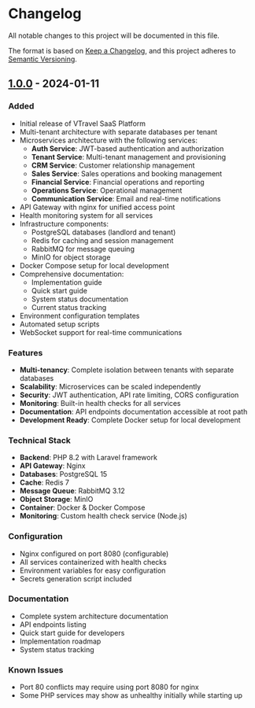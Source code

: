 # Changelog

All notable changes to this project will be documented in this file.

The format is based on [Keep a Changelog](https://keepachangelog.com/en/1.0.0/),
and this project adheres to [Semantic Versioning](https://semver.org/spec/v2.0.0.html).

## [1.0.0] - 2024-01-11

### Added
- Initial release of VTravel SaaS Platform
- Multi-tenant architecture with separate databases per tenant
- Microservices architecture with the following services:
  - **Auth Service**: JWT-based authentication and authorization
  - **Tenant Service**: Multi-tenant management and provisioning
  - **CRM Service**: Customer relationship management
  - **Sales Service**: Sales operations and booking management
  - **Financial Service**: Financial operations and reporting
  - **Operations Service**: Operational management
  - **Communication Service**: Email and real-time notifications
- API Gateway with nginx for unified access point
- Health monitoring system for all services
- Infrastructure components:
  - PostgreSQL databases (landlord and tenant)
  - Redis for caching and session management
  - RabbitMQ for message queuing
  - MinIO for object storage
- Docker Compose setup for local development
- Comprehensive documentation:
  - Implementation guide
  - Quick start guide
  - System status documentation
  - Current status tracking
- Environment configuration templates
- Automated setup scripts
- WebSocket support for real-time communications

### Features
- **Multi-tenancy**: Complete isolation between tenants with separate databases
- **Scalability**: Microservices can be scaled independently
- **Security**: JWT authentication, API rate limiting, CORS configuration
- **Monitoring**: Built-in health checks for all services
- **Documentation**: API endpoints documentation accessible at root path
- **Development Ready**: Complete Docker setup for local development

### Technical Stack
- **Backend**: PHP 8.2 with Laravel framework
- **API Gateway**: Nginx
- **Databases**: PostgreSQL 15
- **Cache**: Redis 7
- **Message Queue**: RabbitMQ 3.12
- **Object Storage**: MinIO
- **Container**: Docker & Docker Compose
- **Monitoring**: Custom health check service (Node.js)

### Configuration
- Nginx configured on port 8080 (configurable)
- All services containerized with health checks
- Environment variables for easy configuration
- Secrets generation script included

### Documentation
- Complete system architecture documentation
- API endpoints listing
- Quick start guide for developers
- Implementation roadmap
- System status tracking

### Known Issues
- Port 80 conflicts may require using port 8080 for nginx
- Some PHP services may show as unhealthy initially while starting up

[1.0.0]: https://github.com/patauchi/saas_travel/releases/tag/v1.0.0